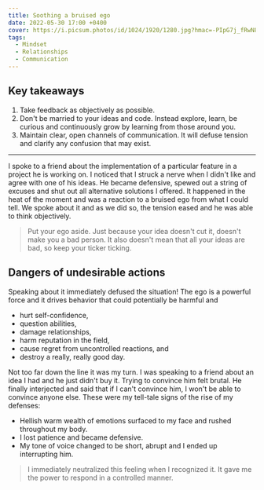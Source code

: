 ```yaml
---
title: Soothing a bruised ego
date: 2022-05-30 17:00 +0400
cover: https://i.picsum.photos/id/1024/1920/1280.jpg?hmac=-PIpG7j_fRwN8Qtfnsc3M8-kC3yb0XYOBfVzlPSuVII
tags:
  - Mindset
  - Relationships
  - Communication
---
```


## Key takeaways

1. Take feedback as objectively as possible.
1. Don't be married to your ideas and code.
   Instead explore, learn, be curious and continuously grow by learning from those around you.
1. Maintain clear, open channels of communication.
   It will defuse tension and clarify any confusion that may exist.

---

I spoke to a friend about the implementation of a particular feature in a project he is working on.
I noticed that I struck a nerve when I didn't like and agree with one of his ideas.
He became defensive, spewed out a string of excuses and shut out all alternative solutions I offered.
It happened in the heat of the moment and was a reaction to a bruised ego from what I could tell.
We spoke about it and as we did so, the tension eased and he was able to think objectively.

> Put your ego aside.
> Just because your idea doesn't cut it, doesn't make you a bad person.
> It also doesn't mean that all your ideas are bad, so keep your ticker ticking.

## Dangers of undesirable actions

Speaking about it immediately defused the situation!
The ego is a powerful force and it drives behavior that could potentially be harmful and

- hurt self-confidence,
- question abilities,
- damage relationships,
- harm reputation in the field,
- cause regret from uncontrolled reactions, and
- destroy a really, really good day.

Not too far down the line it was my turn.
I was speaking to a friend about an idea I had and he just didn't buy it.
Trying to convince him felt brutal.
He finally interjected and said that if I can't convince him, I won't be able to convince anyone else.
These were my tell-tale signs of the rise of my defenses:

- Hellish warm wealth of emotions surfaced to my face and rushed throughout my body.
- I lost patience and became defensive.
- My tone of voice changed to be short, abrupt and I ended up interrupting him.

> I immediately neutralized this feeling when I recognized it.
> It gave me the power to respond in a controlled manner.
